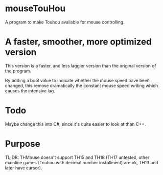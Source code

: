 # mouseTouHou
A program to make Touhou available for mouse controlling.
# A faster, smoother, more optimized version
This version is a faster, and less laggier version than the original version of the program.

By adding a bool value to indicate whether the mouse speed have been changed, this remove dramatically the constant mouse speed writing which causes the intensive lag.
# Todo
Maybe change this into C#, since it's quite easier to look at than C++.

# Purpose
TL;DR: THMouse doesn't support TH15 and TH18 (TH17 untested, other mainline games (Touhou with decimal number installment) are ok, TH13 and later have cursor).
